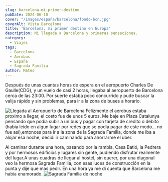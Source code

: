 ```yaml
---
slug: barcelona-mi-primer-destino
pubDate: 2024-06-10
cover: "/images/españa/barcelona/fondo-bcn.jpg"
coverAlt: Vista Barcelona
title: 'Barcelona, mi primer destino en Europa'
description: Mi llegada a Barcelona y primeras sensaciones. 
category: 
  - Viajes
tags: 
  - Barcelona
  - Aerobus
  - España
  - Sagrada Familia
author: Mateo
---
```


Después de unas cuantas horas de espera en el aeropuerto Charles De Gaulle(CDG), y un vuelo de casi 2 horas, llegaba al aeropuerto de Barcelona cerca de las 23:00.
Por suerte estaba poco concurrido y pude buscar la valija rápido y sin problemas, para ir a la zona de buses a horario.

<img src="/images/españa/barcelona/aeropuerto-bcn.jpg" alt="Llegada al Aeropuerto de Barcelona">
Felizmente el aerobus estaba proximo a llegar, el costo fue de unos 5 euros.
Me baje en Plaza Catalunya pensando que podia subir a un bus y pagar con tarjeta de credito o debito (habia leido en algun lugar por redes que se podia pagar de este modo... no fue así),entonces para ir a la zona de la Sagrada Familia, donde me iba a alojar esa noche, decidi ir caminando para ahorrarme el uber.

Al caminar durante una hora, pasando por la rambla, Casa Batló, la Pedrera y por hermosos edificios y lugares sin gente, pudiendo disfrutar realmente del lugar.A unas cuadras de llegar al hostel, sin querer, por una diagonal veo la hermosa Sagrada Familia, con esas luces de construcción en la punta y dije que mas pedir. En una hora ya me di cuenta que Barcelona me habia enamorado.
<img src="/images/españa/barcelona/sagrada-familia-noche.jpg" alt="Sagrada Familia de noche">
